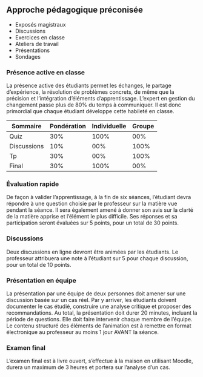 
## Approche pédagogique préconisée
* Exposés magistraux
* Discussions
* Exercices en classe
* Ateliers de travail
* Présentations
* Sondages
### Présence active en classe
La présence active des étudiants permet les échanges, le partage d’expérience, la résolution de problèmes concrets, de même que la précision et l’intégration d’éléments d’apprentissage. L’expert en gestion du changement passe plus de 80% du temps à communiquer. Il est donc primordial que chaque étudiant développe cette habileté en classe.

| Sommaire    | Pondération | Individuelle | Groupe |
| ----------- | ----------- | ------------ | ------ |
| Quiz        | 30%         | 100%         | 00%    |
| Discussions | 10%         | 00%          | 100%   |
| Tp          | 30%         | 00%          | 100%   |
| Final       | 30%         | 100%         | 00%    |

### Évaluation rapide
De façon à valider l’apprentissage, à la fin de six séances, l’étudiant devra répondre à une question choisie par le professeur sur la matière vue pendant la séance. Il sera également amené à donner son avis sur la clarté de la matière apprise et l’élément le plus difficile. Ses réponses et sa participation seront évaluées sur 5 points, pour un total de 30 points.
### Discussions
Deux discussions en ligne devront être animées par les étudiants. Le professeur attribuera une note à l’étudiant sur 5 pour chaque discussion, pour un total de 10 points.
### Présentation en équipe
La présentation par une équipe de deux personnes doit amener sur une discussion basée sur un cas réel. Par y arriver, les étudiants doivent documenter le cas étudié, construire une analyse critique et proposer des recommandations. Au total, la présentation doit durer 20 minutes, incluant la période de questions. Elle doit faire intervenir chaque membre de l’équipe. Le contenu structuré des éléments de l’animation est à remettre en format électronique au professeur au moins 1 jour AVANT la séance.
### Examen final
L’examen final est à livre ouvert, s’effectue à la maison en utilisant Moodle, durera un maximum de 3 heures et portera sur l’analyse d’un cas.
